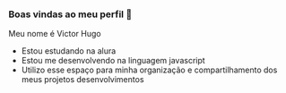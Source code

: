 ### Boas vindas ao meu perfil 💙

Meu nome é Victor Hugo

- Estou estudando na alura
- Estou me desenvolvendo na linguagem javascript
- Utilizo esse espaço para minha organização e compartilhamento dos meus projetos desenvolvimentos
